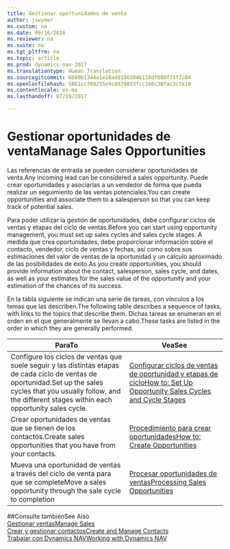 ```yaml
---
title: Gestionar oportunidades de venta
author: jswymer
ms.custom: na
ms.date: 09/16/2016
ms.reviewer: na
ms.suite: na
ms.tgt_pltfrm: na
ms.topic: article
ms.prod: dynamics-nav-2017
ms.translationtype: Human Translation
ms.sourcegitcommit: 6b60b1344a1e18ad91863046110df880f75f7c04
ms.openlocfilehash: 5861cc709255e9cdd79033fcc2e6c307ac3c7e19
ms.contentlocale: es-mx
ms.lasthandoff: 07/19/2017

---
```

# <a name="manage-sales-opportunities"></a><span data-ttu-id="12cfa-102">Gestionar oportunidades de venta</span><span class="sxs-lookup"><span data-stu-id="12cfa-102">Manage Sales Opportunities</span></span>
<span data-ttu-id="12cfa-103">Las referencias de entrada se pueden considerar oportunidades de venta.</span><span class="sxs-lookup"><span data-stu-id="12cfa-103">Any incoming lead can be considered a sales opportunity.</span></span> <span data-ttu-id="12cfa-104">Puede crear oportunidades y asociarlas a un vendedor de forma que pueda realizar un seguimiento de las ventas potenciales.</span><span class="sxs-lookup"><span data-stu-id="12cfa-104">You can create opportunities and associate them to a salesperson so that you can keep track of potential sales.</span></span>

<span data-ttu-id="12cfa-105">Para poder utilizar la gestión de oportunidades, debe configurar ciclos de ventas y etapas del ciclo de ventas.</span><span class="sxs-lookup"><span data-stu-id="12cfa-105">Before you can start using opportunity management, you must set up sales cycles and sales cycle stages.</span></span> <span data-ttu-id="12cfa-106">A medida que crea oportunidades, debe proporcionar información sobre el contacto, vendedor, ciclo de ventas y fechas, así como sobre sus estimaciones del valor de ventas de la oportunidad y un cálculo aproximado de las posibilidades de éxito.</span><span class="sxs-lookup"><span data-stu-id="12cfa-106">As you create opportunities, you should provide information about the contact, salesperson, sales cycle, and dates, as well as your estimates for the sales value of the opportunity and your estimation of the chances of its success.</span></span>

<span data-ttu-id="12cfa-107">En la tabla siguiente se indican una serie de tareas, con vínculos a los temas que las describen.</span><span class="sxs-lookup"><span data-stu-id="12cfa-107">The following table describes a sequence of tasks, with links to the topics that describe them.</span></span> <span data-ttu-id="12cfa-108">Dichas tareas se enumeran en el orden en el que generalmente se llevan a cabo.</span><span class="sxs-lookup"><span data-stu-id="12cfa-108">These tasks are listed in the order in which they are generally performed.</span></span>

|<span data-ttu-id="12cfa-109">Para</span><span class="sxs-lookup"><span data-stu-id="12cfa-109">To</span></span> |<span data-ttu-id="12cfa-110">Vea</span><span class="sxs-lookup"><span data-stu-id="12cfa-110">See</span></span> |
|---|-----|
|<span data-ttu-id="12cfa-111">Configure los ciclos de ventas que suele seguir y las distintas etapas de cada ciclo de ventas de oportunidad.</span><span class="sxs-lookup"><span data-stu-id="12cfa-111">Set up the sales cycles that you usually follow, and the different stages within each opportunity sales cycle.</span></span>|[<span data-ttu-id="12cfa-112">Configurar ciclos de ventas de oportunidad y etapas de ciclo</span><span class="sxs-lookup"><span data-stu-id="12cfa-112">How to: Set Up Opportunity Sales Cycles and Cycle Stages</span></span>](marketing-how-setup-opportunity-sales-cycles-stages.md)|
|<span data-ttu-id="12cfa-113">Crear oportunidades de ventas que se tienen de los contactos.</span><span class="sxs-lookup"><span data-stu-id="12cfa-113">Create sales opportunities that you have from your contacts.</span></span>|[<span data-ttu-id="12cfa-114">Procedimiento para crear oportunidades</span><span class="sxs-lookup"><span data-stu-id="12cfa-114">How to: Create Opportunities</span></span>](marketing-how-create-opportunities.md)|
|<span data-ttu-id="12cfa-115">Mueva una oportunidad de ventas a través del ciclo de venta para que se complete</span><span class="sxs-lookup"><span data-stu-id="12cfa-115">Move a sales opportunity through the sale cycle to completion</span></span>|[<span data-ttu-id="12cfa-116">Procesar oportunidades de ventas</span><span class="sxs-lookup"><span data-stu-id="12cfa-116">Processing Sales Opportunities</span></span>](marketing-processing-sales-opportunities.md)|


##<a name="see-also"></a><span data-ttu-id="12cfa-117">Consulte también</span><span class="sxs-lookup"><span data-stu-id="12cfa-117">See Also</span></span>  
[<span data-ttu-id="12cfa-118">Gestionar ventas</span><span class="sxs-lookup"><span data-stu-id="12cfa-118">Manage Sales</span></span>](sales-manage-sales.md)  
[<span data-ttu-id="12cfa-119">Crear y gestionar contactos</span><span class="sxs-lookup"><span data-stu-id="12cfa-119">Create and Manage Contacts</span></span>](marketing-contacts.md)  
[<span data-ttu-id="12cfa-120">Trabajar con Dynamics NAV</span><span class="sxs-lookup"><span data-stu-id="12cfa-120">Working with Dynamics NAV</span></span>](ui-work-product.md)

